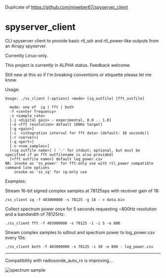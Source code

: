 Duplicate of https://github.com/miweber67/spyserver_client

# spyserver_client
CLI spyserver client to provide basic rtl_sdr and rtl_power-like outputs from an Airspy spyserver.

Currently Linux-only.

This project is currently in ALPHA status. Feedback welcome.

Still new at this so if I'm breaking conventions or etiquette please let me know.

Usage:
```
Usage: ./ss_client [-options] <mode> [iq_outfile] [fft_outfile]

  mode: one of  iq | fft | both
  -f <center frequency>
  -s <sample_rate>
  [-j <digital gain> - experimental, 0.0 .. 1.0]
  [-e <fft resolution> default 100Hz target]
  [-g <gain>]
  [-i  <integration interval for fft data> (default: 10 seconds)]
  [-r <server>]
  [-q <port>]
  [-n <num_samples>]
  [<iq outfile name>] ( '-' for stdout; optional, but must be specified if an fft outfilename is also provided)
  [<fft outfile name>] default log_power.csv
NB: invoke as 'ss_power' for fft-only use with rtl_power compatible command line options
    invoke as 'ss_iq' for iq-only use 

```

Examples:

Stream 16-bit signed complex samples at 78125sps with receiver gain of 18:
```
/ss_client iq -f 403000000 -s 78125 -g 18 - > data.bin
```

Collect spectrum power once for 5 seconds requesting ~800Hz resolution and a bandwidth of 78125Hz:
```
./ss_client fft -f 403000000 -s 78125 -1 -i 5 -e 800
```

Stream complex samples to sdtout and spectrum power to log_power.csv every 10s:
```
./ss_client both -f 403000000 -s 78125 -i 10 -e 800 - log_power.csv
```


----
Compatibility with radiosonde_auto_rx is improving...

![spectrum sample](spectrum.png)
